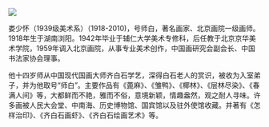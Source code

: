 ![](https://s2.loli.net/2022/08/14/CMelYsRmx3ZVpgz.jpg)

娄少怀（1939级美术系）（1918-2010)，号师白，著名画家、北京画院一级画师。1918年生于湖南浏阳。1942年毕业于辅仁大学美术专修科，后任教于北京京华美术学院，1959年调入北京画院，从事专业美术创作，中国画研究会副会长、中国书法家协会理事。

他十四岁师从中国现代国画大师齐白石学艺，深得白石老人的赏识，被收为入室弟子，并为他取号“师白”。主要作品有《蓖麻》、《雏鸭》、《椰林》、《层林尽染》、《春满人间》等，大都鲜而不艳，雅而不俗，意境新颖，情趣盎然，观之耐人寻味。许多画被人民大会堂、中南海、历史博物馆、国宾馆以及驻外使馆收藏。并著有《怎样治印》、《齐白石画虾》、《齐白石绘画艺术》等。